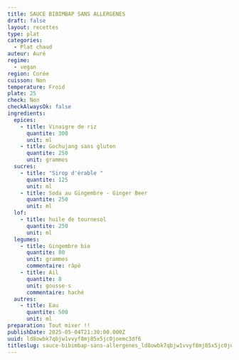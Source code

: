 ```yaml
---
title: SAUCE BIBIMBAP SANS ALLERGENES
draft: false
layout: recettes
type: plat
categories:
  - Plat chaud
auteur: Auré
regime:
  - vegan
region: Corée
cuisson: Non
temperature: Froid
plate: 25
check: Non
checkAlwaysOk: false
ingredients:
  epices:
    - title: Vinaigre de riz
      quantite: 300
      unit: ml
    - title: Gochujang sans gluten
      quantite: 250
      unit: grammes
  sucres:
    - title: "Sirop d'érable "
      quantite: 125
      unit: ml
    - title: Soda au Gingembre - Ginger Beer
      quantite: 250
      unit: ml
  lof:
    - title: huile de tournesol
      quantite: 250
      unit: ml
  legumes:
    - title: Gingembre bio
      quantite: 80
      unit: grammes
      commentaire: râpé
    - title: Ail
      quantite: 8
      unit: gousse·s
      commentaire: haché
  autres:
    - title: Eau
      quantite: 500
      unit: ml
preparation: Tout mixer !!
publishDate: 2025-05-04T21:30:00.000Z
uuid: ld8owbk7qbjw1vvyf8mj85x5jc0joemc3df6
titleslug: sauce-bibimbap-sans-allergenes_ld8owbk7qbjw1vvyf8mj85x5jc0joemc3df6
---
```

